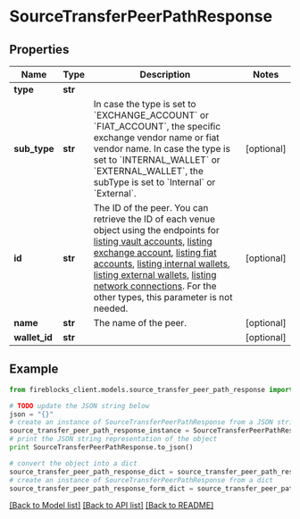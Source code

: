# SourceTransferPeerPathResponse


## Properties
Name | Type | Description | Notes
------------ | ------------- | ------------- | -------------
**type** | **str** |  | 
**sub_type** | **str** | In case the type is set to &#x60;EXCHANGE_ACCOUNT&#x60; or &#x60;FIAT_ACCOUNT&#x60;, the specific exchange vendor name or fiat vendor name. In case the type is set to &#x60;INTERNAL_WALLET&#x60; or &#x60;EXTERNAL_WALLET&#x60;, the subType is set to &#x60;Internal&#x60; or &#x60;External&#x60;. | [optional] 
**id** | **str** | The ID of the peer. You can retrieve the ID of each venue object using the endpoints for [listing vault accounts](https://developers.fireblocks.com/reference/get_vault-accounts-paged), [listing exchange account](https://developers.fireblocks.com/reference/get_exchange-accounts), [listing fiat accounts](https://developers.fireblocks.com/reference/get_fiat-accounts), [listing internal wallets](https://developers.fireblocks.com/reference/get_internal-wallets), [listing external wallets](https://developers.fireblocks.com/reference/get_external-wallets), [listing network connections](https://developers.fireblocks.com/reference/get_network-connections). For the other types, this parameter is not needed. | [optional] 
**name** | **str** | The name of the peer. | [optional] 
**wallet_id** | **str** |  | [optional] 

## Example

```python
from fireblocks_client.models.source_transfer_peer_path_response import SourceTransferPeerPathResponse

# TODO update the JSON string below
json = "{}"
# create an instance of SourceTransferPeerPathResponse from a JSON string
source_transfer_peer_path_response_instance = SourceTransferPeerPathResponse.from_json(json)
# print the JSON string representation of the object
print SourceTransferPeerPathResponse.to_json()

# convert the object into a dict
source_transfer_peer_path_response_dict = source_transfer_peer_path_response_instance.to_dict()
# create an instance of SourceTransferPeerPathResponse from a dict
source_transfer_peer_path_response_form_dict = source_transfer_peer_path_response.from_dict(source_transfer_peer_path_response_dict)
```
[[Back to Model list]](../README.md#documentation-for-models) [[Back to API list]](../README.md#documentation-for-api-endpoints) [[Back to README]](../README.md)


